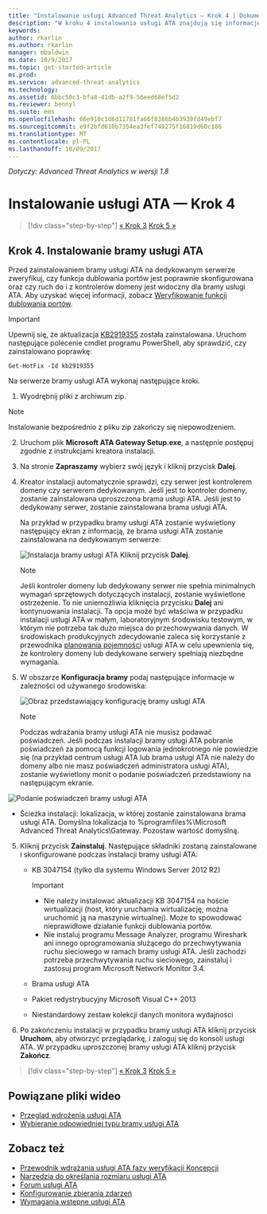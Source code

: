 ```yaml
---
title: "Instalowanie usługi Advanced Threat Analytics — Krok 4 | Dokumentacja firmy Microsoft"
description: "W kroku 4 instalowania usługi ATA znajdują się informacje ułatwiające instalowanie bramy usługi ATA."
keywords: 
author: rkarlin
ms.author: rkarlin
manager: mbaldwin
ms.date: 10/9/2017
ms.topic: get-started-article
ms.prod: 
ms.service: advanced-threat-analytics
ms.technology: 
ms.assetid: 6bbc50c3-bfa8-41db-a2f9-56eed68ef5d2
ms.reviewer: bennyl
ms.suite: ems
ms.openlocfilehash: 66e910c1d6d11781fa66f8386b4b3939fd49ebf7
ms.sourcegitcommit: e9f2bfd610b7354ea3fef749275f16819d60c186
ms.translationtype: MT
ms.contentlocale: pl-PL
ms.lasthandoff: 10/09/2017
---
```

*Dotyczy: Advanced Threat Analytics w wersji 1.8*



# <a name="install-ata---step-4"></a>Instalowanie usługi ATA — Krok 4

>[!div class="step-by-step"]
[« Krok 3](install-ata-step3.md)
[Krok 5 »](install-ata-step5.md)

## <a name="step-4-install-the-ata-gateway"></a>Krok 4. Instalowanie bramy usługi ATA

Przed zainstalowaniem bramy usługi ATA na dedykowanym serwerze zweryfikuj, czy funkcja dublowania portów jest poprawnie skonfigurowana oraz czy ruch do i z kontrolerów domeny jest widoczny dla bramy usługi ATA. Aby uzyskać więcej informacji, zobacz [Weryfikowanie funkcji dublowania portów](validate-port-mirroring.md).


> [!IMPORTANT]
> Upewnij się, że aktualizacja [KB2919355](http://support.microsoft.com/kb/2919355/) została zainstalowana.  Uruchom następujące polecenie cmdlet programu PowerShell, aby sprawdzić, czy zainstalowano poprawkę:
>
> `Get-HotFix -Id kb2919355`

Na serwerze bramy usługi ATA wykonaj następujące kroki.

1.  Wyodrębnij pliki z archiwum zip. 
> [!NOTE] 
> Instalowanie bezpośrednio z pliku zip zakończy się niepowodzeniem.

2.  Uruchom plik **Microsoft ATA Gateway Setup.exe**, a następnie postępuj zgodnie z instrukcjami kreatora instalacji.

3.  Na stronie **Zapraszamy** wybierz swój język i kliknij przycisk **Dalej**.

4.  Kreator instalacji automatycznie sprawdzi, czy serwer jest kontrolerem domeny czy serwerem dedykowanym. Jeśli jest to kontroler domeny, zostanie zainstalowana uproszczona brama usługi ATA. Jeśli jest to dedykowany serwer, zostanie zainstalowana brama usługi ATA. 
    
    Na przykład w przypadku bramy usługi ATA zostanie wyświetlony następujący ekran z informacją, że brama usługi ATA zostanie zainstalowana na dedykowanym serwerze:
    
    ![Instalacja bramy usługi ATA](media/ata-gw-install.png) Kliknij przycisk **Dalej**.

    > [!NOTE] 
    > Jeśli kontroler domeny lub dedykowany serwer nie spełnia minimalnych wymagań sprzętowych dotyczących instalacji, zostanie wyświetlone ostrzeżenie. To nie uniemożliwia kliknięcia przycisku **Dalej** ani kontynuowania instalacji. Ta opcja może być właściwa w przypadku instalacji usługi ATA w małym, laboratoryjnym środowisku testowym, w którym nie potrzeba tak dużo miejsca do przechowywania danych. W środowiskach produkcyjnych zdecydowanie zaleca się korzystanie z przewodnika [planowania pojemności](ata-capacity-planning.md) usługi ATA w celu upewnienia się, że kontrolery domeny lub dedykowane serwery spełniają niezbędne wymagania.

4.  W obszarze **Konfiguracja bramy** podaj następujące informacje w zależności od używanego środowiska:

    ![Obraz przedstawiający konfigurację bramy usługi ATA](media/ata-gw-configure.png)

    > [!NOTE]
    > Podczas wdrażania bramy usługi ATA nie musisz podawać poświadczeń. Jeśli podczas instalacji bramy usługi ATA pobranie poświadczeń za pomocą funkcji logowania jednokrotnego nie powiedzie się (na przykład centrum usługi ATA lub brama usługi ATA nie należy do domeny albo nie masz poświadczeń administratora usługi ATA), zostanie wyświetlony monit o podanie poświadczeń przedstawiony na następującym ekranie. 

  ![Podanie poświadczeń bramy usługi ATA](media/ata-install-credentials.png)

   - Ścieżka instalacji: lokalizacja, w której zostanie zainstalowana brama usługi ATA. Domyślna lokalizacja to %programfiles%\Microsoft Advanced Threat Analytics\Gateway. Pozostaw wartość domyślną.
    
5. Kliknij przycisk **Zainstaluj**. Następujące składniki zostaną zainstalowane i skonfigurowane podczas instalacji bramy usługi ATA:

    -   KB 3047154 (tylko dla systemu Windows Server 2012 R2)

        > [!IMPORTANT]
        > -   Nie należy instalować aktualizacji KB 3047154 na hoście wirtualizacji (host, który uruchamia wirtualizację; można uruchomić ją na maszynie wirtualnej). Może to spowodować nieprawidłowe działanie funkcji dublowania portów. 
        > -   Nie instaluj programu Message Analyzer, programu Wireshark ani innego oprogramowania służącego do przechwytywania ruchu sieciowego w ramach bramy usługi ATA. Jeśli zachodzi potrzeba przechwytywania ruchu sieciowego, zainstaluj i zastosuj program Microsoft Network Monitor 3.4.

    -   Brama usługi ATA
    -   Pakiet redystrybucyjny Microsoft Visual C++ 2013
    -   Niestandardowy zestaw kolekcji danych monitora wydajności

5.  Po zakończeniu instalacji w przypadku bramy usługi ATA kliknij przycisk **Uruchom**, aby otworzyć przeglądarkę, i zaloguj się do konsoli usługi ATA. W przypadku uproszczonej bramy usługi ATA kliknij przycisk **Zakończ**.


>[!div class="step-by-step"]
[« Krok 3](install-ata-step3.md)
[Krok 5 »](install-ata-step5.md)


## <a name="related-videos"></a>Powiązane pliki wideo
- [Przegląd wdrożenia usługi ATA](https://channel9.msdn.com/Shows/Microsoft-Security/Overview-of-ATA-Deployment-in-10-Minutes)
- [Wybieranie odpowiedniej typu bramy usługi ATA](https://channel9.msdn.com/Shows/Microsoft-Security/ATA-Deployment-Choose-the-Right-Gateway-Type)

## <a name="see-also"></a>Zobacz też
- [Przewodnik wdrażania usługi ATA fazy weryfikacji Koncepcji](http://aka.ms/atapoc)
- [Narzędzia do określania rozmiaru usługi ATA](http://aka.ms/atasizingtool)
- [Forum usługi ATA](https://social.technet.microsoft.com/Forums/security/home?forum=mata)
- [Konfigurowanie zbierania zdarzeń](configure-event-collection.md)
- [Wymagania wstępne usługi ATA](ata-prerequisites.md)

